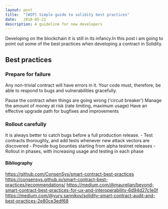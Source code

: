 ```yaml
---
layout: post
title:  "[WIP] Simple guide to solidity best practices"
date:   2018-05-21
description: A guideline for new developers
---
```


<!-- Introduction -->
Developing on the blockchain it is still in its infancy.In this post i am going to point out some of the best practices when developing a contract in Solidity.

<!-- Best practices -->
## Best practices

### Prepare for failure

<!-- decode this -->
Any non-trivial contract will have errors in it. Your code must, therefore, be able to respond to bugs and vulnerabilities gracefully.

Pause the contract when things are going wrong ('circuit breaker')
Manage the amount of money at risk (rate limiting, maximum usage)
Have an effective upgrade path for bugfixes and improvements

### Rollout carefully

It is always better to catch bugs before a full production release. - Test contracts thoroughly, and add tests whenever new attack vectors are discovered - Provide bug bounties starting from alpha testnet releases - Rollout in phases, with increasing usage and testing in each phase

<!-- conclusion -->

#### Bibliography
https://github.com/ConsenSys/smart-contract-best-practices
https://consensys.github.io/smart-contract-best-practices/recommendations/
https://medium.com/@maurelian/beyond-smart-contract-best-practices-for-ux-and-interoperability-6d94d27c1e0f
https://medium.com/@yury.sannikov/solidity-smart-contract-audit-and-best-practices-2e80ce3edf68
